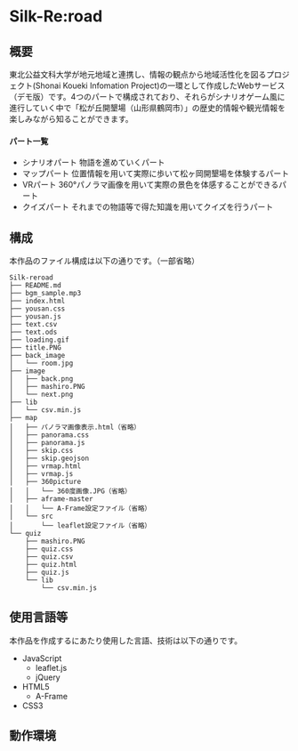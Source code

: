 Silk-Re:road
===============
## 概要
東北公益文科大学が地元地域と連携し、情報の観点から地域活性化を図るプロジェクト(Shonai Koueki Infomation Project)の一環として作成したWebサービス（デモ版）です。4つのパートで構成されており、それらがシナリオゲーム風に進行していく中で「松が丘開墾場（山形県鶴岡市）」の歴史的情報や観光情報を楽しみながら知ることができます。
#### パート一覧
* シナリオパート
    物語を進めていくパート
* マップパート
    位置情報を用いて実際に歩いて松ヶ岡開墾場を体験するパート
* VRパート
    360°パノラマ画像を用いて実際の景色を体感することができるパート
* クイズパート
    それまでの物語等で得た知識を用いてクイズを行うパート


## 構成
本作品のファイル構成は以下の通りです。（一部省略）
```
Silk-reroad
├── README.md
├── bgm_sample.mp3
├── index.html
├── yousan.css
├── yousan.js
├── text.csv
├── text.ods
├── loading.gif
├── title.PNG
├── back_image
│   └── room.jpg
├── image
│   ├── back.png
│   ├── mashiro.PNG
│   └── next.png
├── lib
│   └── csv.min.js
├── map
│   ├── パノラマ画像表示.html（省略）
│   ├── panorama.css
│   ├── panorama.js
│   ├── skip.css
│   ├── skip.geojson
│   ├── vrmap.html
│   ├── vrmap.js
│   ├── 360picture
│   │   └── 360度画像.JPG（省略）
│   ├── aframe-master
│   │   └── A-Frame設定ファイル（省略）
│   └── src
│       └── leaflet設定ファイル（省略）
└── quiz
    ├── mashiro.PNG
    ├── quiz.css
    ├── quiz.csv
    ├── quiz.html
    ├── quiz.js
    └── lib
        └── csv.min.js

```

## 使用言語等
本作品を作成するにあたり使用した言語、技術は以下の通りです。
* JavaScript
  - leaflet.js
  - jQuery
* HTML5
  - A-Frame
* CSS3

## 動作環境
